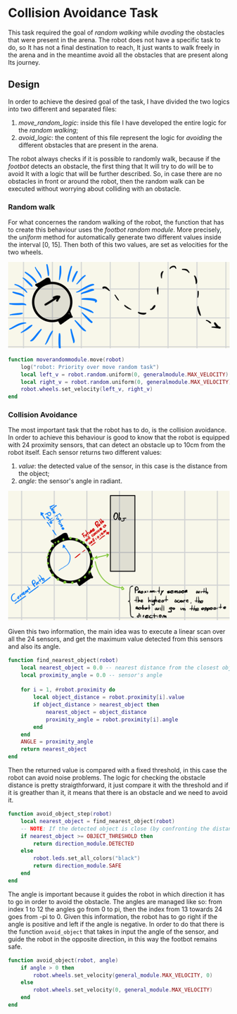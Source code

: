 # Collision Avoidance Task
This task required the goal of *random walking* while *avoding* the obstacles that were present in the arena. The robot does not have a specific task to do, so It has not a final destination to reach, It just
wants to walk freely in the arena and in the meantime avoid all the obstacles that are present along Its journey.
## Design
In order to achieve the desired goal of the task, I have divided the two logics into two different and separated files:
1. *move_random_logic*: inside this file I have developed the entire logic for the *random walking*;
2. *avoid_logic*: the content of this file represent the logic for *avoiding* the different obstacles that are present in the arena.

The robot always checks if it is possible to randomly walk, because if the *footbot* detects an obstacle, the first thing that It will try to do will be to avoid It with a logic that will be further described.
So, in case there are no obstacles in front or around the robot, then the random walk can be executed without worrying about colliding with an obstacle.

### Random walk
For what concernes the random walking of the robot, the function that has to create this behaviour uses the *footbot random module*. More precisely, the *uniform* method for automatically generate two different values inside the interval [0, 15]. Then both of this two values, are set as velocities for the two wheels.

![Random Walk!](./images/Random.png)

```lua
function moverandommodule.move(robot)
	log("robot: Priority over move random task")
	local left_v = robot.random.uniform(0, generalmodule.MAX_VELOCITY)
	local right_v = robot.random.uniform(0, generalmodule.MAX_VELOCITY)
	robot.wheels.set_velocity(left_v, right_v)
end
```


### Collision Avoidance
The most important task that the robot has to do, is the collision avoidance. In order to achieve this behaviour is good to know that the robot is equipped with 24 proximity sensors, that can detect an obstacle up to 10cm from the robot itself. Each sensor returns two different values:

1. *value*: the detected value of the sensor, in this case is the distance from the object;
2. *angle*: the sensor's angle in radiant.

![Collision Avoidance](./images/cavoidance.png)

Given this two information, the main idea was to execute a linear scan over all the 24 sensors, and get the maximum value detected from this sensors and also its angle.

```lua
function find_nearest_object(robot)
	local nearest_object = 0.0 -- nearest distance from the closest object
	local proximity_angle = 0.0 -- sensor's angle

	for i = 1, #robot.proximity do
		local object_distance = robot.proximity[i].value
		if object_distance > nearest_object then
			nearest_object = object_distance
			proximity_angle = robot.proximity[i].angle
		end
	end
	ANGLE = proximity_angle
	return nearest_object
end
```

Then the returned value is compared with a fixed threshold, in this case the robot can avoid noise problems. The logic for checking the obstacle distance is pretty straigthforward, it just compare it with the threshold and if it is greather than it, it means that there is an obstacle and we need to avoid it.

```lua
function avoid_object_step(robot)
	local nearest_object = find_nearest_object(robot)
	-- NOTE: If the detected object is close (by confronting the distance with the THR), then we try to avoid the object.
	if nearest_object >= OBJECT_THRESHOLD then
		return direction_module.DETECTED
	else
		robot.leds.set_all_colors("black")
		return direction_module.SAFE
	end
end
```

The angle is important because it guides the robot in which direction it has to go in order to avoid the obstacle. The angles are managed like so: from index 1 to 12 the angles go from 0 to pi, then the index from 13 towards 24 goes from -pi to 0. Given this information, the robot has to go right if the angle is positive and left if the angle is negative. In order to do that there is the function `avoid_object` that takes in input the angle of the sensor, and guide the robot in the opposite direction, in this way the footbot remains safe.

```lua
function avoid_object(robot, angle)
	if angle > 0 then
		robot.wheels.set_velocity(general_module.MAX_VELOCITY, 0)
	else
		robot.wheels.set_velocity(0, general_module.MAX_VELOCITY)
	end
end
```